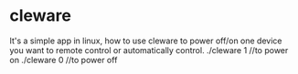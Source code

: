 # cleware
It's a simple app in linux, how to use cleware to power off/on one device you want to remote control or automatically control.
./cleware 1    //to power on
./cleware 0    //to power off 
